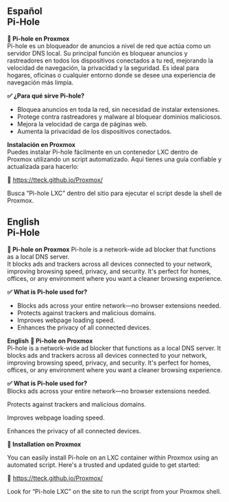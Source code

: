
**Español**  
**Pi-Hole**
----------------
**📡 Pi-hole en Proxmox**  
Pi-hole es un bloqueador de anuncios a nivel de red que actúa como un servidor DNS local. 
Su principal función es bloquear anuncios y rastreadores en todos los dispositivos conectados a tu red, mejorando la velocidad de navegación, la privacidad y la seguridad. Es ideal para hogares, oficinas o cualquier entorno donde se desee una experiencia de navegación más limpia.

**✅ ¿Para qué sirve Pi-hole?**
 - Bloquea anuncios en toda la red, sin necesidad de instalar extensiones.
 - Protege contra rastreadores y malware al bloquear dominios maliciosos.
 - Mejora la velocidad de carga de páginas web.
 - Aumenta la privacidad de los dispositivos conectados.

**Instalación en Proxmox**  
Puedes instalar Pi-hole fácilmente en un contenedor LXC dentro de Proxmox utilizando un script automatizado. Aquí tienes una guía confiable y actualizada para hacerlo:

🔗 https://tteck.github.io/Proxmox/

Busca “Pi-hole LXC” dentro del sitio para ejecutar el script desde la shell de Proxmox.

**English**  
**Pi-Hole** 
----------------------
**📡 Pi-hole on Proxmox** 
Pi-hole is a network-wide ad blocker that functions as a local DNS server.  
It blocks ads and trackers across all devices connected to your network, improving browsing speed, privacy, and security. It's perfect for homes, offices, or any environment where you want a cleaner browsing experience.

**✅ What is Pi-hole used for?**
 - Blocks ads across your entire network—no browser extensions needed.
 - Protects against trackers and malicious domains.
 - Improves webpage loading speed.
 - Enhances the privacy of all connected devices.

**English**
**📡 Pi-hole on Proxmox**  
Pi-hole is a network-wide ad blocker that functions as a local DNS server. It blocks ads and trackers across all devices connected to your network, improving browsing speed, privacy, and security. It's perfect for homes, offices, or any environment where you want a cleaner browsing experience.

**✅ What is Pi-hole used for?**  
Blocks ads across your entire network—no browser extensions needed.

Protects against trackers and malicious domains.

Improves webpage loading speed.

Enhances the privacy of all connected devices.

**🚀 Installation on Proxmox**

You can easily install Pi-hole on an LXC container within Proxmox using an automated script. Here's a trusted and updated guide to get started:

🔗 https://tteck.github.io/Proxmox/

Look for “Pi-hole LXC” on the site to run the script from your Proxmox shell.
